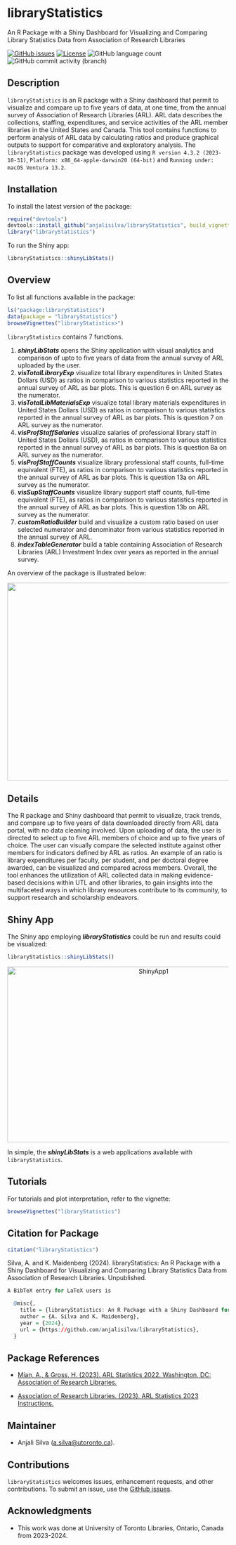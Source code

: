 
<!-- README.md is generated from README.Rmd. Please edit that file -->

# libraryStatistics

An R Package with a Shiny Dashboard for Visualizing and Comparing
Library Statistics Data from Association of Research Libraries

<!-- badges: start -->

[![GitHub
issues](https://img.shields.io/github/issues/anjalisilva/MPLNClust)](https://github.com/anjalisilva/MPLNClust/issues)
[![License](https://img.shields.io/badge/license-MIT-green)](./LICENSE)
![GitHub language
count](https://img.shields.io/github/languages/count/anjalisilva/MPLNClust)
![GitHub commit activity
(branch)](https://img.shields.io/github/commit-activity/y/anjalisilva/MPLNClust/master)

<!-- https://shields.io/category/license -->
<!-- badges: end -->

## Description

`libraryStatistics` is an R package with a Shiny dashboard that permit
to visualize and compare up to five years of data, at one time, from the
annual survey of Association of Research Libraries (ARL). ARL data
describes the collections, staffing, expenditures, and service
activities of the ARL member libraries in the United States and Canada.
This tool contains functions to perform analysis of ARL data by
calculating ratios and produce graphical outputs to support for
comparative and exploratory analysis. The `libraryStatistics` package
was developed using `R version 4.3.2 (2023-10-31)`,
`Platform: x86_64-apple-darwin20 (64-bit)` and
`Running under: macOS Ventura 13.2`.

## Installation

To install the latest version of the package:

``` r
require("devtools")
devtools::install_github("anjalisilva/libraryStatistics", build_vignettes = TRUE)
library("libraryStatistics")
```

To run the Shiny app:

``` r
libraryStatistics::shinyLibStats()
```

## Overview

To list all functions available in the package:

``` r
ls("package:libraryStatistics")
data(package = "libraryStatistics")
browseVignettes("libraryStatistics>")
```

`libraryStatistics` contains 7 functions.

1.  ***shinyLibStats*** opens the Shiny application with visual
    analytics and comparison of upto to five years of data from the
    annual survey of ARL uploaded by the user.
2.  ***visTotalLibraryExp*** visualize total library expenditures in
    United States Dollars (USD) as ratios in comparison to various
    statistics reported in the annual survey of ARL as bar plots. This
    is question 6 on ARL survey as the numerator.
3.  ***visTotalLibMaterialsExp*** visualize total library materials
    expenditures in United States Dollars (USD) as ratios in comparison
    to various statistics reported in the annual survey of ARL as bar
    plots. This is question 7 on ARL survey as the numerator.
4.  ***visProfStaffSalaries*** visualize salaries of professional
    library staff in United States Dollars (USD), as ratios in
    comparison to various statistics reported in the annual survey of
    ARL as bar plots. This is question 8a on ARL survey as the
    numerator.
5.  ***visProfStaffCounts*** visualize library professional staff
    counts, full-time equivalent (FTE), as ratios in comparison to
    various statistics reported in the annual survey of ARL as bar
    plots. This is question 13a on ARL survey as the numerator.
6.  ***visSupStaffCounts*** visualize library support staff counts,
    full-time equivalent (FTE), as ratios in comparison to various
    statistics reported in the annual survey of ARL as bar plots. This
    is question 13b on ARL survey as the numerator.
7.  ***customRatioBuilder*** build and visualize a custom ratio based on
    user selected numerator and denominator from various statistics
    reported in the annual survey of ARL.
8.  ***indexTableGenerator*** build a table containing Association of
    Research Libraries (ARL) Investment Index over years as reported in
    the annual survey.

An overview of the package is illustrated below:

<div style="text-align:center">

<img src="inst/extdata/Overview_MPLNClust.png" width="800" height="450"/>

<div style="text-align:left">
<div style="text-align:left">

## Details

The R package and Shiny dashboard that permit to visualize, track
trends, and compare up to five years of data downloaded directly from
ARL data portal, with no data cleaning involved. Upon uploading of data,
the user is directed to select up to five ARL members of choice and up
to five years of choice. The user can visually compare the selected
institute against other members for indicators defined by ARL as ratios.
An example of an ratio is library expenditures per faculty, per student,
and per doctoral degree awarded, can be visualized and compared across
members. Overall, the tool enhances the utilization of ARL collected
data in making evidence-based decisions within UTL and other libraries,
to gain insights into the multifaceted ways in which library resources
contribute to its community, to support research and scholarship
endeavors.

## Shiny App

The Shiny app employing ***libraryStatistics*** could be run and results
could be visualized:

``` r
libraryStatistics::shinyLibStats()
```

<div style="text-align:center">

<img src="inst/extdata/ShinyAppMPLNClust1.png" alt="ShinyApp1" width="650" height="400"/>

<div style="text-align:left">
<div style="text-align:left">

In simple, the ***shinyLibStats*** is a web applications available with
`libraryStatistics`.

## Tutorials

For tutorials and plot interpretation, refer to the vignette:

``` r
browseVignettes("libraryStatistics")
```

## Citation for Package

``` r
citation("libraryStatistics")
```

Silva, A. and K. Maidenberg (2024). libraryStatistics: An R Package with
a Shiny Dashboard for Visualizing and Comparing Library Statistics Data
from Association of Research Libraries. Unpublished.

``` r
A BibTeX entry for LaTeX users is

  @misc{,
    title = {libraryStatistics: An R Package with a Shiny Dashboard for Visualizing and Comparing Library Statistics Data from Association of Research Libraries},
    author = {A. Silva and K. Maidenberg},
    year = {2024},
    url = {https://github.com/anjalisilva/libraryStatistics},
  }
```

## Package References

- [Mian, A., & Gross, H. (2023). ARL Statistics 2022. Washington, DC:
  Association of Research
  Libraries.](https://publications.arl.org/ARL-Statistics-2022/)

- [Association of Research Libraries. (2023). ARL Statistics 2023
  Instructions.](https://www.arlstatistics.org/resources/stats_instructions)

## Maintainer

- Anjali Silva (<a.silva@utoronto.ca>).

## Contributions

`libraryStatistics` welcomes issues, enhancement requests, and other
contributions. To submit an issue, use the [GitHub
issues](https://github.com/anjalisilva/libraryStatistics).

## Acknowledgments

- This work was done at University of Toronto Libraries, Ontario, Canada
  from 2023-2024.
